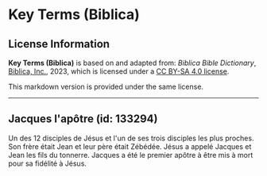 # Key Terms (Biblica)

## License Information

**Key Terms (Biblica)** is based on and adapted from: _Biblica Bible Dictionary_, [Biblica, Inc.](https://www.biblica.com/), 2023, which is licensed under a [CC BY-SA 4.0 license](https://creativecommons.org/licenses/by-sa/4.0/legalcode.en).

This markdown version is provided under the same license.



--------------------------------

## Jacques l'apôtre (id: 133294)

Un des 12 disciples de Jésus et l'un de ses trois disciples les plus proches. Son frère était Jean et leur père était Zébédée. Jésus a appelé Jacques et Jean les fils du tonnerre. Jacques a été le premier apôtre à être mis à mort pour sa fidélité à Jésus.


